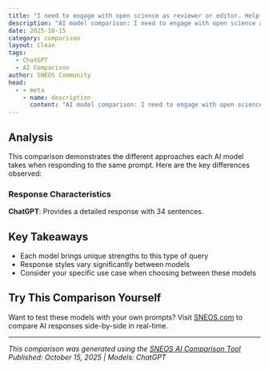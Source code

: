 ```yaml
---
title: "I need to engage with open science as reviewer or editor. Help me: 1) Request data and code when reviewing"
description: "AI model comparison: I need to engage with open science as reviewer or editor. Help me: 1) Request data and code when rev..."
date: 2025-10-15
category: comparison
layout: Clean
tags:
  - ChatGPT
  - AI Comparison
author: SNEOS Community
head:
  - - meta
    - name: description
      content: "AI model comparison: I need to engage with open science as reviewer or editor. Help me: 1) Request data and code when reviewing..."
---
```


<ChatComparison
  title="I need to engage with open science as reviewer or editor. Help me: 1) Request data and code when reviewing"
  prompt="I need to engage with open science as reviewer or editor. Help me: 1) Request data and code when reviewing"
  :responses='{"ChatGPT": "Engaging with open science as a reviewer or editor is an excellent way to promote transparency, reproducibility, and collaboration in research. Requesting data and code when reviewing a manuscript is a key part of this engagement. Here\u2019s how you can effectively incorporate this practice into your reviewing process:\n\n### 1. **Include a Statement in Your Review Request**\n\nWhen you receive a manuscript to review, you can include a statement in your review request or in your initial comments if you are in a position to do so (e.g., if you are the editor). Here\u2019s an example statement you can use:\n\n\u003E \u0022As part of our commitment to open science, I encourage the authors to share their raw data and code used for analyses. This will enable proper verification of the results and contribute to the transparency of the research process.\u0022\n\n### 2. **Incorporate Open Science Principles in Your Feedback**\n\nWhen providing feedback on a manuscript, emphasize the importance of data and code sharing. You can suggest:\n\n- **Data Availability Statement**: Recommend that authors provide a clear data availability statement, detailing where the data can be accessed (e.g., a public repository) or if there are any restrictions.\n  \n- **Code Sharing**: Suggest that authors share the code used for data analysis, ideally in a public repository like GitHub, GitLab, or a preprint server.\n  \n- **Documentation**: Encourage the authors to document their data and code adequately, making it easier for others to understand and replicate their work.\n\n### 3. **Use Review Guidelines**\n\nIf you are part of a journal or organization with specific guidelines on open science, make sure to refer to those. You can consult the journal\u2019s policies regarding data sharing and mention those in your review or editorial comments.\n\n### 4. **Educate on Best Practices**\n\nIf you\u0027re reviewing a manuscript, you might find it useful to provide resources or links to best practices regarding data and code sharing. This can help authors understand the importance of these points:\n\n- **FAIR Principles**: Mention the FAIR data principles (Findable, Accessible, Interoperable, and Reusable) as a framework for sharing their data.\n  \n- **Data Repositories**: Suggest appropriate data repositories based on the field of study (e.g., Dryad, Zenodo, Figshare) where they can deposit their data securely.\n\n### 5. **Encourage Open Research Practices**\n\nIn addition to requesting data and code, you can encourage the authors to consider open practices more broadly, such as:\n\n- Pre-registering their study and hypotheses.\n- Sharing preprints before peer review.\n- Collaborating openly with others in their field.\n\n### 6. **Follow Up on Data Requests**\n\nIf the authors provide their data and code in response to your review, consider following up to confirm that they are adequately documented and accessible. Provide constructive feedback on how authors can improve the sharing process.\n\n### Example Request to Authors in Your Review:\n\nIn your review comments, you could write:\n\n\u003E \u0022To enhance the transparency and reproducibility of your study, I recommend that you provide access to the raw data and code used in your analyses. Please consider depositing these in a public repository, such as [insert appropriate repositories], and include a data availability statement in your manuscript to direct readers to the resources.\u0022\n\nBy adopting these practices, you\u0027ll actively contribute to the open science movement as a reviewer or editor, fostering a culture that values transparency, collaboration, and reproducibility in research."}' published-date="{DateTime.UtcNow:HH:mm}"
/>

## Analysis

This comparison demonstrates the different approaches each AI model takes when responding to the same prompt. Here are the key differences observed:

### Response Characteristics

**ChatGPT**: Provides a detailed response with 34 sentences. 

## Key Takeaways

- Each model brings unique strengths to this type of query
- Response styles vary significantly between models
- Consider your specific use case when choosing between these models

## Try This Comparison Yourself

Want to test these models with your own prompts? Visit [SNEOS.com](https://sneos.com) to compare AI responses side-by-side in real-time.

---

*This comparison was generated using the [SNEOS AI Comparison Tool](https://sneos.com)*
*Published: October 15, 2025 | Models: ChatGPT*
